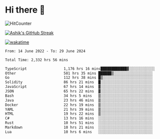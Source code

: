 # Hi there 👋

![HitCounter](https://hits.seeyoufarm.com/api/count/incr/badge.svg?url=https%3A%2F%2Fgithub.com%2Fashrhmn1212%2Fhit-counter)

<!-- ![Contribution Graph](https://github-readme-activity-graph.cyclic.app/graph?username=ashrhmn) -->


<!-- [![Top Langs](https://github-readme-stats.vercel.app/api/top-langs/?username=ashrhmn&layout=compact&theme=synthwave&langs_count=10&card_width=445)](https://github.com/anuraghazra/github-readme-stats) -->

[![Ashik's GitHub Streak](https://github-readme-streak-stats.herokuapp.com/?user=ashrhmn&theme=blood&fire=DD7F1C&background=151515&dates=9f9f9f&border=DD2727)](https://git.io/streak-stats)

<!-- ![Ashik's GitHub stats](https://github-readme-stats.vercel.app/api/?username=ashrhmn&show_icons=true&title_color=fff&icon_color=79ff97&text_color=9f9f9f&bg_color=151515) -->

[![wakatime](https://wakatime.com/badge/user/3df86613-ba63-4631-8e65-0ff18e7becad.svg)](https://wakatime.com/@3df86613-ba63-4631-8e65-0ff18e7becad)

<!--START_SECTION:waka-->

```txt
From: 14 June 2022 - To: 29 June 2024

Total Time: 2,332 hrs 56 mins

TypeScript                 1,176 hrs 16 mins████████████▓░░░░░░░░░░░░   50.42 %
Other                      581 hrs 35 mins ██████▒░░░░░░░░░░░░░░░░░░   24.93 %
Go                         112 hrs 38 mins █▒░░░░░░░░░░░░░░░░░░░░░░░   04.83 %
Solidity                   86 hrs 21 mins  █░░░░░░░░░░░░░░░░░░░░░░░░   03.70 %
JavaScript                 67 hrs 14 mins  ▓░░░░░░░░░░░░░░░░░░░░░░░░   02.88 %
JSON                       65 hrs 22 mins  ▓░░░░░░░░░░░░░░░░░░░░░░░░   02.80 %
Bash                       34 hrs 5 mins   ▒░░░░░░░░░░░░░░░░░░░░░░░░   01.46 %
Java                       23 hrs 46 mins  ▒░░░░░░░░░░░░░░░░░░░░░░░░   01.02 %
Docker                     22 hrs 19 mins  ▒░░░░░░░░░░░░░░░░░░░░░░░░   00.96 %
YAML                       21 hrs 39 mins  ▒░░░░░░░░░░░░░░░░░░░░░░░░   00.93 %
HTML                       19 hrs 22 mins  ▒░░░░░░░░░░░░░░░░░░░░░░░░   00.83 %
C#                         13 hrs 16 mins  ░░░░░░░░░░░░░░░░░░░░░░░░░   00.57 %
Rust                       10 hrs 51 mins  ░░░░░░░░░░░░░░░░░░░░░░░░░   00.47 %
Markdown                   10 hrs 21 mins  ░░░░░░░░░░░░░░░░░░░░░░░░░   00.44 %
Lua                        10 hrs 6 mins   ░░░░░░░░░░░░░░░░░░░░░░░░░   00.43 %
```

<!--END_SECTION:waka-->


<!--### Most Used Languages
<img src="https://wakatime.com/share/@ashrhmn/24ecb986-5bf8-4607-af7f-0aab08908d8c.png" />

### Favourite Tools
<img src="https://wakatime.com/share/@ashrhmn/f4e08015-f3bc-460a-9228-95a3ba11c604.png" />-->
